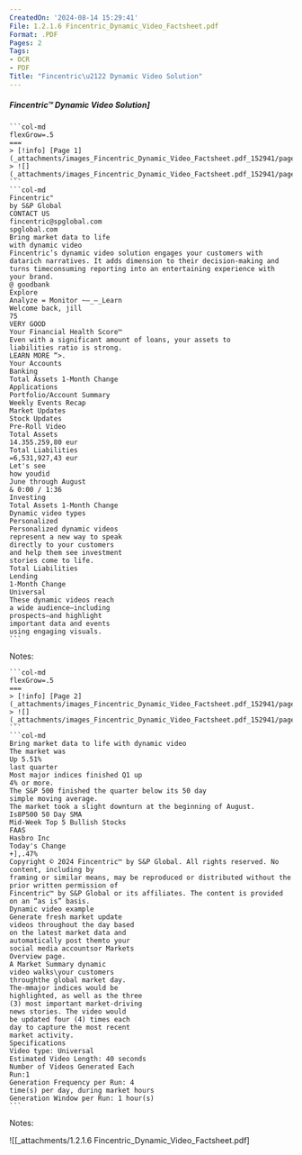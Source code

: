 ```yaml
---
CreatedOn: '2024-08-14 15:29:41'
File: 1.2.1.6 Fincentric_Dynamic_Video_Factsheet.pdf
Format: .PDF
Pages: 2
Tags:
- OCR
- PDF
Title: "Fincentric\u2122 Dynamic Video Solution"
---
```


##### Fincentric™ Dynamic Video Solution]

  
````col
```col-md
flexGrow=.5
===
> [!info] [Page 1](_attachments/images_Fincentric_Dynamic_Video_Factsheet.pdf_152941/page_1.png)
> ![](_attachments/images_Fincentric_Dynamic_Video_Factsheet.pdf_152941/page_1.png)
```  
```col-md
Fincentric"  
by S&P Global  
CONTACT US
fincentric@spglobal.com  
spglobal.com  
Bring market data to life  
with dynamic video  
Fincentric’s dynamic video solution engages your customers with datarich narratives. It adds dimension to their decision-making and turns timeconsuming reporting into an entertaining experience with your brand.  
@ goodbank  
Explore  
Analyze = Monitor ~—_—_Learn  
Welcome back, jill  
75  
VERY GOOD  
Your Financial Health Score™
Even with a significant amount of loans, your assets to
liabilities ratio is strong.  
LEARN MORE “>.  
Your Accounts  
Banking  
Total Assets 1-Month Change  
Applications
Portfolio/Account Summary
Weekly Events Recap
Market Updates  
Stock Updates  
Pre-Roll Video  
Total Assets  
14.355.259,80 eur  
Total Liabilities  
=6,531,927,43 eur  
Let's see
how youdid  
June through August  
& 0:00 / 1:36  
Investing  
Total Assets 1-Month Change  
Dynamic video types  
Personalized  
Personalized dynamic videos
represent a new way to speak
directly to your customers  
and help them see investment
stories come to life.  
Total Liabilities  
Lending  
1-Month Change  
Universal  
These dynamic videos reach
a wide audience—including
prospects—and highlight
important data and events
using engaging visuals.  
```
````
Notes:    
````col
```col-md
flexGrow=.5
===
> [!info] [Page 2](_attachments/images_Fincentric_Dynamic_Video_Factsheet.pdf_152941/page_2.png)
> ![](_attachments/images_Fincentric_Dynamic_Video_Factsheet.pdf_152941/page_2.png)
```  
```col-md
Bring market data to life with dynamic video  
The market was  
Up 5.51%  
last quarter  
Most major indices finished Q1 up
4% or more.  
The S&P 500 finished the quarter below its 50 day
simple moving average.  
The market took a slight downturn at the beginning of August.  
Is8P500 50 Day SMA  
Mid-Week Top 5 Bullish Stocks  
FAAS  
Hasbro Inc  
Today's Change  
+],.47%  
Copyright © 2024 Fincentric™ by S&P Global. All rights reserved. No content, including by  
framing or similar means, may be reproduced or distributed without the prior written permission of  
Fincentric™ by S&P Global or its affiliates. The content is provided on an “as is” basis.  
Dynamic video example  
Generate fresh market update
videos throughout the day based
on the latest market data and
automatically post themto your
social media accountsor Markets
Overview page.  
A Market Summary dynamic
video walks\your customers
throughthe global market day.
The-mmajor indices would be
highlighted, as well as the three
(3) most important market-driving
news stories. The video would  
be updated four (4) times each
day to capture the most recent
market activity.  
Specifications
Video type: Universal
Estimated Video Length: 40 seconds  
Number of Videos Generated Each
Run:1  
Generation Frequency per Run: 4
time(s) per day, during market hours  
Generation Window per Run: 1 hour(s)  
```
````
Notes:  


![[_attachments/1.2.1.6 Fincentric_Dynamic_Video_Factsheet.pdf]